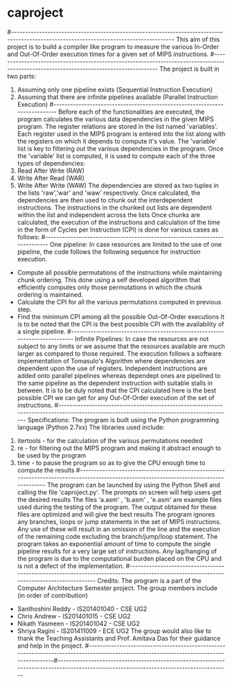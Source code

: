 # caproject
#----------------------------------------------------------------------------------------------------------------------------------------
This aim of this project is to build a compiler like program to measure the various In-Order and Out-Of-Order execution times for a given set of MIPS instructions. 
#----------------------------------------------------------------------------------------------------------------------------------------
The project is built in two parts:
1. Assuming only one pipeline exists (Sequential Instruction Execution)
2. Assuming that there are infinite pipelines available (Parallel Instruction Execution)
#---------------------------------------------------------------------------
Before each of the functionalities are executed, the program calculates the various data dependencies in the given MIPS program.
The register relations are stored in the list named 'variables'. Each register used in the MIPS program is entered into the list along with the registers on which it depends to compute it's value.
The 'variable' list is key to filtering out the various dependencies in the program. Once the 'variable' list is computed, it is used to compute each of the three types of dependencies:
1. Read After Write (RAW)
2. Write After Read (WAR)
3. Write After Write (WAW)
The dependencies are stored as two tuples in the lists 'raw','war' and 'waw' respectively.
Once calculated, the dependencies are then used to chunk out the interdependent instructions. The instructions in the chunked out lists are dependent within the list and independent across the lists
Once chunks are calculated, the execution of the instructions and calculation of the time in the form of Cycles per Instruction (CPI) is done for various cases as follows:
#---------------------------------------------------------------------------
One pipeline:
In case resources are limited to the use of one pipeline, the code follows the following sequence for instruction execution.
- Compute all possible permutations of the instructions while maintaining chunk ordering. This done using a self developed algorithm that efficiently computes only those permutations in which the chunk ordering is maintained.
- Calculate the CPI for all the various permutations computed in previous step.
- Find the minimum CPI among all the possible Out-Of-Order executions
It is to be noted that the CPI is the best possible CPI with the availability of a single pipeline.
#---------------------------------------------------------------------------
Infinite Pipelines:
In case the resources are not subject to any limits or we assume that the resources available are much larger as compared to those required. The execution follows a software implementation of Tomasulo's Algorithm where dependencies are dependent upon the use of registers. Independent instructions are added onto parallel pipelines whereas dependept ones are pipelined to the same pipeline as the dependent instruction with suitable stalls in between. It is to be duly noted that the CPI calculated here is the best possible CPI we can get for any Out-Of-Order execution of the set of instructions.
#----------------------------------------------------------------------------------------------------------------------------------------
Specifications:
The program is built using the Python programming language (Python 2.7xx)
The libraries used include:
1. itertools - for the calculation of the various permutations needed
2. re - for filtering out the MIPS program and making it abstract enough to be used by the program
3. time - to pause the program so as to give the CPU enough time to compute the results
#----------------------------------------------------------------------------------------------------------------------------------------
The program can be launched by using the Python Shell and calling the file 'caproject.py'. The prompts on screen will help users get the desired results
The files 'a.asm' , 'b.asm' , 'e.asm' are example files used during the testing of the program. The output obtained for these files are optimized and will give the best results
The program ignores any branches, loops or jump statements in the set of MIPS instructions. Any use of these will result in an omission of the line and the execution of the remaining code excluding the branch/jump/loop statement.
The program takes an exponential amount of time to compute the single pipeline results for a very large set of instructions. Any lag/hanging of the program is due to the computational burden placed on the CPU and is not a defect of the implementation.
#----------------------------------------------------------------------------------------------------------------------------------------
Credits: 
The program is a part of the Computer Architecture Semester project.
The group members include (in order of contribution)
- Santhoshini Reddy - IS201401040 - CSE UG2
- Chris Andrew - IS201401015 - CSE UG2
- Nikath Yasmeen - IS201401042 - CSE UG2
- Shriya Ragini - IS201411009 - ECE UG2
The group would also like to thank the Teaching Assistants and Prof. Amitava Das for their guidance and help in the project.
#----------------------------------------------------------------------------------------------------------------------------------------#----------------------------------------------------------------------------------------------------------------------------------------
